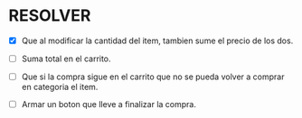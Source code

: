 # RESOLVER

- [x] Que al modificar la cantidad del item, tambien sume el precio de los dos.

- [ ] Suma total en el carrito.

- [ ] Que si la compra sigue en el carrito que no se pueda volver a comprar en categoria el item.

- [ ] Armar un boton que lleve a finalizar la compra.

